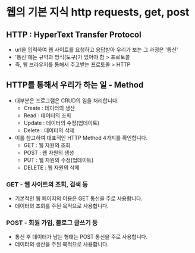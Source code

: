 # 웹의 기본 지식 http requests, get, post

## HTTP : HyperText Transfer Protocol
- url을 입력하여 웹 사이트를 요청하고 응답받아 우리가 보는 그 과정은 '통신'
- '통신'에는 규약과 방식(도구)가 있어야 함 > 프로토콜
- 즉, 웹 브라우저를 통해서 주고받는 프로토콜 > HTTP

## HTTP를 통해서 우리가 하는 일 - Method
- 대부분은 프로그램은 CRUD의 일을 처리합니다.
    - Create : 데이터의 생산
    - Read : 데이터의 조회
    - Update : 데이터의 수정(업데이트)
    - Delete : 데이터의 삭제
- 이를 참고하여 대표적인 HTTP Method 4가지를 확인합니다.
    - GET : 웹 자원의 조회
    - POST : 웹 자원의 생성
    - PUT : 웹 자원의 수정(업데이트)
    - DELETE : 웹 자원의 삭제

### GET - 웹 사이트의 조회, 검색 등
- 기본적인 웹 페이지의 이용은 GET 통신을 주로 사용합니다.
- 데이터의 조회를 주된 목적으로 사용합니다.

### POST - 회원 가입, 블로그 글쓰기 등
- 통신 후 데이터가 남는 형태는 POST 통신을 주로 사용합니다.
- 데이터의 생산을 주된 복적으로 사용합니다.

